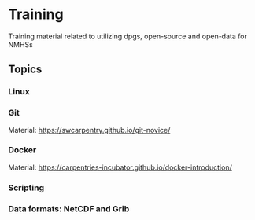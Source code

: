 # Training

Training material related to utilizing dpgs, open-source and open-data for NMHSs

## Topics

### Linux


### Git

Material: https://swcarpentry.github.io/git-novice/

### Docker

Material: https://carpentries-incubator.github.io/docker-introduction/

### Scripting


### Data formats: NetCDF and Grib


